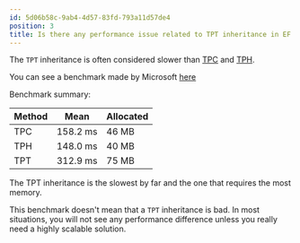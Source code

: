 ```yaml
---
id: 5d06b58c-9ab4-4d57-83fd-793a11d57de4
position: 3
title: Is there any performance issue related to TPT inheritance in EF Core?
---
```


The `TPT` inheritance is often considered slower than [TPC](https://www.learnentityframeworkcore.com/inheritance/table-per-concrete) and [TPH](https://www.learnentityframeworkcore.com/inheritance/table-per-hierarchy).

You can see a benchmark made by Microsoft [here](https://learn.microsoft.com/en-us/ef/core/performance/modeling-for-performance#inheritance-mapping) 

Benchmark summary:

| Method | Mean | Allocated |
| ------ | ---- | --------- |
| TPC | 158.2 ms | 46 MB |
| TPH | 148.0 ms | 40 MB |
| TPT | 312.9 ms | 75 MB |

The TPT inheritance is the slowest by far and the one that requires the most memory.

This benchmark doesn't mean that a `TPT` inheritance is bad. In most situations, you will not see any performance difference unless you really need a highly scalable solution.
